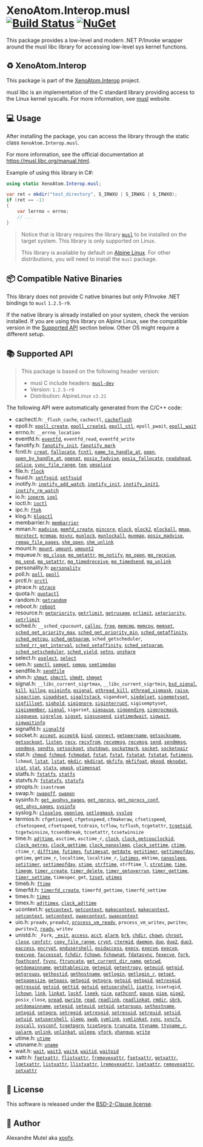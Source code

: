 # XenoAtom.Interop.musl [![Build Status](https://github.com/XenoAtom/XenoAtom.Interop/actions/workflows/ci_build_musl.yml/badge.svg)](https://github.com/XenoAtom/XenoAtom.Interop/actions/workflows/ci_build_musl.yml) [![NuGet](https://img.shields.io/nuget/v/XenoAtom.Interop.musl.svg)](https://www.nuget.org/packages/XenoAtom.Interop.musl/)

This package provides a low-level and modern .NET P/Invoke wrapper around the musl libc library for accessing low-level sys kernel functions.

## ♻️ XenoAtom.Interop

This package is part of the [XenoAtom.Interop](https://github.com/XenoAtom/XenoAtom.Interop) project.

musl libc is an implementation of the C standard library providing access to the Linux kernel syscalls. For more information, see [musl](https://musl.libc.org/) website.
## 💻 Usage

After installing the package, you can access the library through the static class `XenoAtom.Interop.musl`.

For more information, see the official documentation at https://musl.libc.org/manual.html.

Example of using this library in C#:

```csharp
using static XenoAtom.Interop.musl;

var ret = mkdir("test_directory", S_IRWXU | S_IRWXG | S_IRWXO);
if (ret == -1)
{
    var lerrno = errno;
    // ...
}
```
> Notice that is library requires the library [`musl`](https://musl.libc.org/) to be installed on the target system. This library is only supported on Linux.
>
> This library is available by default on [Alpine Linux](https://www.alpinelinux.org/). For other distributions, you will need to install the `musl` package.
## 📦 Compatible Native Binaries

This library does not provide C native binaries but only P/Invoke .NET bindings to `musl` `1.2.5-r9`.

If the native library is already installed on your system, check the version installed. If you are using this library on Alpine Linux, see the compatible version in the [Supported API](#supported-api) section below.
Other OS might require a different setup.


## 📚 Supported API

> This package is based on the following header version:
> 
> - musl C include headers: [`musl-dev`](https://pkgs.alpinelinux.org/package/v3.21/main/x86_64/musl-dev)
> - Version: `1.2.5-r9`
> - Distribution: AlpineLinux `v3.21`

The following API were automatically generated from the C/C++ code:

- cachectl.h: `_flush_cache`, `cachectl`, [`cacheflush`](https://man7.org/linux/man-pages/man2/cacheflush.2.html)
- epoll.h: [`epoll_create`](https://man7.org/linux/man-pages/man2/epoll_create.2.html), [`epoll_create1`](https://man7.org/linux/man-pages/man2/epoll_create.2.html), [`epoll_ctl`](https://man7.org/linux/man-pages/man2/epoll_ctl.2.html), `epoll_pwait`, [`epoll_wait`](https://man7.org/linux/man-pages/man2/epoll_wait.2.html)
- errno.h: `__errno_location`
- eventfd.h: [`eventfd`](https://man7.org/linux/man-pages/man2/eventfd.2.html), `eventfd_read`, `eventfd_write`
- fanotify.h: [`fanotify_init`](https://man7.org/linux/man-pages/man2/fanotify_init.2.html), [`fanotify_mark`](https://man7.org/linux/man-pages/man2/fanotify_mark.2.html)
- fcntl.h: [`creat`](https://man7.org/linux/man-pages/man2/open.2.html), [`fallocate`](https://man7.org/linux/man-pages/man2/fallocate.2.html), [`fcntl`](https://man7.org/linux/man-pages/man2/fcntl.2.html), [`name_to_handle_at`](https://man7.org/linux/man-pages/man2/open_by_handle_at.2.html), [`open`](https://man7.org/linux/man-pages/man2/open.2.html), [`open_by_handle_at`](https://man7.org/linux/man-pages/man2/open_by_handle_at.2.html), [`openat`](https://man7.org/linux/man-pages/man2/open.2.html), [`posix_fadvise`](https://man7.org/linux/man-pages/man2/posix_fadvise.2.html), [`posix_fallocate`](https://man7.org/linux/man-pages/man3/posix_fallocate.3.html), [`readahead`](https://man7.org/linux/man-pages/man2/readahead.2.html), [`splice`](https://man7.org/linux/man-pages/man2/splice.2.html), [`sync_file_range`](https://man7.org/linux/man-pages/man2/sync_file_range.2.html), [`tee`](https://man7.org/linux/man-pages/man2/tee.2.html), [`vmsplice`](https://man7.org/linux/man-pages/man2/vmsplice.2.html)
- file.h: [`flock`](https://man7.org/linux/man-pages/man2/flock.2.html)
- fsuid.h: [`setfsgid`](https://man7.org/linux/man-pages/man2/setfsgid.2.html), [`setfsuid`](https://man7.org/linux/man-pages/man2/setfsuid.2.html)
- inotify.h: [`inotify_add_watch`](https://man7.org/linux/man-pages/man2/inotify_add_watch.2.html), [`inotify_init`](https://man7.org/linux/man-pages/man2/inotify_init.2.html), [`inotify_init1`](https://man7.org/linux/man-pages/man2/inotify_init.2.html), [`inotify_rm_watch`](https://man7.org/linux/man-pages/man2/inotify_rm_watch.2.html)
- io.h: [`ioperm`](https://man7.org/linux/man-pages/man2/ioperm.2.html), [`iopl`](https://man7.org/linux/man-pages/man2/iopl.2.html)
- ioctl.h: [`ioctl`](https://man7.org/linux/man-pages/man2/ioctl.2.html)
- ipc.h: [`ftok`](https://man7.org/linux/man-pages/man3/ftok.3.html)
- klog.h: [`klogctl`](https://man7.org/linux/man-pages/man2/syslog.2.html)
- membarrier.h: [`membarrier`](https://man7.org/linux/man-pages/man2/membarrier.2.html)
- mman.h: [`madvise`](https://man7.org/linux/man-pages/man2/madvise.2.html), [`memfd_create`](https://man7.org/linux/man-pages/man2/memfd_create.2.html), [`mincore`](https://man7.org/linux/man-pages/man2/mincore.2.html), [`mlock`](https://man7.org/linux/man-pages/man2/mlock.2.html), [`mlock2`](https://man7.org/linux/man-pages/man2/mlock.2.html), [`mlockall`](https://man7.org/linux/man-pages/man2/mlock.2.html), [`mmap`](https://man7.org/linux/man-pages/man2/mmap.2.html), [`mprotect`](https://man7.org/linux/man-pages/man2/mprotect.2.html), [`mremap`](https://man7.org/linux/man-pages/man2/mremap.2.html), [`msync`](https://man7.org/linux/man-pages/man2/msync.2.html), [`munlock`](https://man7.org/linux/man-pages/man2/mlock.2.html), [`munlockall`](https://man7.org/linux/man-pages/man2/mlock.2.html), [`munmap`](https://man7.org/linux/man-pages/man2/mmap.2.html), [`posix_madvise`](https://man7.org/linux/man-pages/man3/posix_madvise.3.html), [`remap_file_pages`](https://man7.org/linux/man-pages/man2/remap_file_pages.2.html), [`shm_open`](https://man7.org/linux/man-pages/man3/shm_open.3.html), [`shm_unlink`](https://man7.org/linux/man-pages/man3/shm_open.3.html)
- mount.h: [`mount`](https://man7.org/linux/man-pages/man2/mount.2.html), [`umount`](https://man7.org/linux/man-pages/man2/umount.2.html), [`umount2`](https://man7.org/linux/man-pages/man2/umount.2.html)
- mqueue.h: [`mq_close`](https://man7.org/linux/man-pages/man3/mq_close.3.html), [`mq_getattr`](https://man7.org/linux/man-pages/man3/mq_getattr.3.html), [`mq_notify`](https://man7.org/linux/man-pages/man3/mq_notify.3.html), [`mq_open`](https://man7.org/linux/man-pages/man3/mq_open.3.html), [`mq_receive`](https://man7.org/linux/man-pages/man3/mq_receive.3.html), [`mq_send`](https://man7.org/linux/man-pages/man3/mq_send.3.html), [`mq_setattr`](https://man7.org/linux/man-pages/man3/mq_getattr.3.html), [`mq_timedreceive`](https://man7.org/linux/man-pages/man3/mq_receive.3.html), [`mq_timedsend`](https://man7.org/linux/man-pages/man3/mq_send.3.html), [`mq_unlink`](https://man7.org/linux/man-pages/man3/mq_unlink.3.html)
- personality.h: [`personality`](https://man7.org/linux/man-pages/man2/personality.2.html)
- poll.h: [`poll`](https://man7.org/linux/man-pages/man2/poll.2.html), [`ppoll`](https://man7.org/linux/man-pages/man2/poll.2.html)
- prctl.h: [`prctl`](https://man7.org/linux/man-pages/man2/prctl.2.html)
- ptrace.h: [`ptrace`](https://man7.org/linux/man-pages/man2/ptrace.2.html)
- quota.h: [`quotactl`](https://man7.org/linux/man-pages/man2/quotactl.2.html)
- random.h: [`getrandom`](https://man7.org/linux/man-pages/man2/getrandom.2.html)
- reboot.h: [`reboot`](https://man7.org/linux/man-pages/man2/reboot.2.html)
- resource.h: [`getpriority`](https://man7.org/linux/man-pages/man2/getpriority.2.html), [`getrlimit`](https://man7.org/linux/man-pages/man2/getrlimit.2.html), [`getrusage`](https://man7.org/linux/man-pages/man2/getrusage.2.html), [`prlimit`](https://man7.org/linux/man-pages/man2/getrlimit.2.html), [`setpriority`](https://man7.org/linux/man-pages/man2/getpriority.2.html), [`setrlimit`](https://man7.org/linux/man-pages/man2/getrlimit.2.html)
- sched.h: `__sched_cpucount`, [`calloc`](https://man7.org/linux/man-pages/man3/malloc.3.html), [`free`](https://man7.org/linux/man-pages/man3/malloc.3.html), [`memcmp`](https://man7.org/linux/man-pages/man3/memcmp.3.html), [`memcpy`](https://man7.org/linux/man-pages/man3/memcpy.3.html), [`memset`](https://man7.org/linux/man-pages/man3/memset.3.html), [`sched_get_priority_max`](https://man7.org/linux/man-pages/man2/sched_get_priority_max.2.html), [`sched_get_priority_min`](https://man7.org/linux/man-pages/man2/sched_get_priority_max.2.html), [`sched_getaffinity`](https://man7.org/linux/man-pages/man2/sched_setaffinity.2.html), [`sched_getcpu`](https://man7.org/linux/man-pages/man3/sched_getcpu.3.html), [`sched_getparam`](https://man7.org/linux/man-pages/man2/sched_setparam.2.html), `sched_getscheduler`, [`sched_rr_get_interval`](https://man7.org/linux/man-pages/man2/sched_rr_get_interval.2.html), [`sched_setaffinity`](https://man7.org/linux/man-pages/man2/sched_setaffinity.2.html), [`sched_setparam`](https://man7.org/linux/man-pages/man2/sched_setparam.2.html), [`sched_setscheduler`](https://man7.org/linux/man-pages/man2/sched_setscheduler.2.html), [`sched_yield`](https://man7.org/linux/man-pages/man2/sched_yield.2.html), [`setns`](https://man7.org/linux/man-pages/man2/setns.2.html), [`unshare`](https://man7.org/linux/man-pages/man2/unshare.2.html)
- select.h: [`pselect`](https://man7.org/linux/man-pages/man2/select_tut.2.html), [`select`](https://man7.org/linux/man-pages/man2/select_tut.2.html)
- sem.h: [`semctl`](https://man7.org/linux/man-pages/man2/semctl.2.html), [`semget`](https://man7.org/linux/man-pages/man2/semget.2.html), [`semop`](https://man7.org/linux/man-pages/man2/semop.2.html), [`semtimedop`](https://man7.org/linux/man-pages/man2/semop.2.html)
- sendfile.h: [`sendfile`](https://man7.org/linux/man-pages/man2/sendfile.2.html)
- shm.h: [`shmat`](https://man7.org/linux/man-pages/man2/shmop.2.html), [`shmctl`](https://man7.org/linux/man-pages/man2/shmctl.2.html), [`shmdt`](https://man7.org/linux/man-pages/man2/shmop.2.html), [`shmget`](https://man7.org/linux/man-pages/man2/shmget.2.html)
- signal.h: `__libc_current_sigrtmax`, `__libc_current_sigrtmin`, [`bsd_signal`](https://man7.org/linux/man-pages/man3/bsd_signal.3.html), [`kill`](https://man7.org/linux/man-pages/man2/kill.2.html), [`killpg`](https://man7.org/linux/man-pages/man3/killpg.3.html), [`psiginfo`](https://man7.org/linux/man-pages/man3/psignal.3.html), [`psignal`](https://man7.org/linux/man-pages/man3/psignal.3.html), [`pthread_kill`](https://man7.org/linux/man-pages/man3/pthread_kill.3.html), [`pthread_sigmask`](https://man7.org/linux/man-pages/man3/pthread_sigmask.3.html), [`raise`](https://man7.org/linux/man-pages/man3/raise.3.html), [`sigaction`](https://man7.org/linux/man-pages/man2/sigaction.2.html), [`sigaddset`](https://man7.org/linux/man-pages/man3/sigsetops.3.html), [`sigaltstack`](https://man7.org/linux/man-pages/man2/sigaltstack.2.html), `sigandset`, [`sigdelset`](https://man7.org/linux/man-pages/man3/sigsetops.3.html), [`sigemptyset`](https://man7.org/linux/man-pages/man3/sigsetops.3.html), [`sigfillset`](https://man7.org/linux/man-pages/man3/sigsetops.3.html), [`sighold`](https://man7.org/linux/man-pages/man3/sigset.3.html), [`sigignore`](https://man7.org/linux/man-pages/man3/sigset.3.html), [`siginterrupt`](https://man7.org/linux/man-pages/man3/siginterrupt.3.html), `sigisemptyset`, [`sigismember`](https://man7.org/linux/man-pages/man3/sigsetops.3.html), [`signal`](https://man7.org/linux/man-pages/man2/signal.2.html), `sigorset`, [`sigpause`](https://man7.org/linux/man-pages/man3/sigpause.3.html), [`sigpending`](https://man7.org/linux/man-pages/man2/sigpending.2.html), [`sigprocmask`](https://man7.org/linux/man-pages/man2/sigprocmask.2.html), [`sigqueue`](https://man7.org/linux/man-pages/man3/sigqueue.3.html), [`sigrelse`](https://man7.org/linux/man-pages/man3/sigset.3.html), [`sigset`](https://man7.org/linux/man-pages/man3/sigset.3.html), [`sigsuspend`](https://man7.org/linux/man-pages/man2/sigsuspend.2.html), [`sigtimedwait`](https://man7.org/linux/man-pages/man2/sigwaitinfo.2.html), [`sigwait`](https://man7.org/linux/man-pages/man3/sigwait.3.html), [`sigwaitinfo`](https://man7.org/linux/man-pages/man2/sigwaitinfo.2.html)
- signalfd.h: [`signalfd`](https://man7.org/linux/man-pages/man2/signalfd.2.html)
- socket.h: [`accept`](https://man7.org/linux/man-pages/man2/accept.2.html), [`accept4`](https://man7.org/linux/man-pages/man2/accept.2.html), [`bind`](https://man7.org/linux/man-pages/man2/bind.2.html), [`connect`](https://man7.org/linux/man-pages/man2/connect.2.html), [`getpeername`](https://man7.org/linux/man-pages/man2/getpeername.2.html), [`getsockname`](https://man7.org/linux/man-pages/man2/getsockname.2.html), [`getsockopt`](https://man7.org/linux/man-pages/man2/getsockopt.2.html), [`listen`](https://man7.org/linux/man-pages/man2/listen.2.html), [`recv`](https://man7.org/linux/man-pages/man2/recv.2.html), [`recvfrom`](https://man7.org/linux/man-pages/man2/recv.2.html), [`recvmmsg`](https://man7.org/linux/man-pages/man2/recvmmsg.2.html), [`recvmsg`](https://man7.org/linux/man-pages/man2/recv.2.html), [`send`](https://man7.org/linux/man-pages/man2/send.2.html), [`sendmmsg`](https://man7.org/linux/man-pages/man2/sendmmsg.2.html), [`sendmsg`](https://man7.org/linux/man-pages/man2/send.2.html), [`sendto`](https://man7.org/linux/man-pages/man2/send.2.html), [`setsockopt`](https://man7.org/linux/man-pages/man2/getsockopt.2.html), [`shutdown`](https://man7.org/linux/man-pages/man2/shutdown.2.html), [`sockatmark`](https://man7.org/linux/man-pages/man3/sockatmark.3.html), [`socket`](https://man7.org/linux/man-pages/man2/socket.2.html), [`socketpair`](https://man7.org/linux/man-pages/man2/socketpair.2.html)
- stat.h: [`chmod`](https://man7.org/linux/man-pages/man2/chmod.2.html), [`fchmod`](https://man7.org/linux/man-pages/man2/chmod.2.html), [`fchmodat`](https://man7.org/linux/man-pages/man2/chmod.2.html), [`fstat`](https://man7.org/linux/man-pages/man2/stat.2.html), [`fstat`](https://man7.org/linux/man-pages/man2/stat.2.html), [`fstatat`](https://man7.org/linux/man-pages/man2/stat.2.html), [`fstatat`](https://man7.org/linux/man-pages/man2/stat.2.html), [`futimens`](https://man7.org/linux/man-pages/man2/utimensat.2.html), `lchmod`, [`lstat`](https://man7.org/linux/man-pages/man2/stat.2.html), [`lstat`](https://man7.org/linux/man-pages/man2/stat.2.html), [`mkdir`](https://man7.org/linux/man-pages/man2/mkdir.2.html), [`mkdirat`](https://man7.org/linux/man-pages/man2/mkdir.2.html), [`mkfifo`](https://man7.org/linux/man-pages/man3/mkfifo.3.html), [`mkfifoat`](https://man7.org/linux/man-pages/man3/mkfifo.3.html), [`mknod`](https://man7.org/linux/man-pages/man2/mknod.2.html), [`mknodat`](https://man7.org/linux/man-pages/man2/mknod.2.html), [`stat`](https://man7.org/linux/man-pages/man2/stat.2.html), [`stat`](https://man7.org/linux/man-pages/man2/stat.2.html), [`statx`](https://man7.org/linux/man-pages/man2/statx.2.html), [`umask`](https://man7.org/linux/man-pages/man2/umask.2.html), [`utimensat`](https://man7.org/linux/man-pages/man2/utimensat.2.html)
- statfs.h: [`fstatfs`](https://man7.org/linux/man-pages/man2/statfs.2.html), [`statfs`](https://man7.org/linux/man-pages/man2/statfs.2.html)
- statvfs.h: [`fstatvfs`](https://man7.org/linux/man-pages/man3/statvfs.3.html), [`statvfs`](https://man7.org/linux/man-pages/man3/statvfs.3.html)
- stropts.h: `isastream`
- swap.h: [`swapoff`](https://man7.org/linux/man-pages/man2/swapon.2.html), [`swapon`](https://man7.org/linux/man-pages/man2/swapon.2.html)
- sysinfo.h: [`get_avphys_pages`](https://man7.org/linux/man-pages/man3/get_phys_pages.3.html), [`get_nprocs`](https://man7.org/linux/man-pages/man3/get_nprocs.3.html), [`get_nprocs_conf`](https://man7.org/linux/man-pages/man3/get_nprocs.3.html), [`get_phys_pages`](https://man7.org/linux/man-pages/man3/get_phys_pages.3.html), [`sysinfo`](https://man7.org/linux/man-pages/man2/sysinfo.2.html)
- syslog.h: [`closelog`](https://man7.org/linux/man-pages/man3/syslog.3.html), [`openlog`](https://man7.org/linux/man-pages/man3/syslog.3.html), [`setlogmask`](https://man7.org/linux/man-pages/man3/setlogmask.3.html), [`syslog`](https://man7.org/linux/man-pages/man3/syslog.3.html)
- termios.h: `cfgetispeed`, `cfgetospeed`, `cfmakeraw`, `cfsetispeed`, `cfsetospeed`, `cfsetspeed`, `tcdrain`, `tcflow`, `tcflush`, `tcgetattr`, [`tcgetsid`](https://man7.org/linux/man-pages/man3/tcgetsid.3.html), `tcgetwinsize`, `tcsendbreak`, `tcsetattr`, `tcsetwinsize`
- time.h: [`adjtime`](https://man7.org/linux/man-pages/man3/adjtime.3.html), `asctime`, `asctime_r`, [`clock`](https://man7.org/linux/man-pages/man3/clock.3.html), [`clock_getcpuclockid`](https://man7.org/linux/man-pages/man3/clock_getcpuclockid.3.html), [`clock_getres`](https://man7.org/linux/man-pages/man2/clock_getres.2.html), [`clock_gettime`](https://man7.org/linux/man-pages/man2/clock_getres.2.html), [`clock_nanosleep`](https://man7.org/linux/man-pages/man2/clock_nanosleep.2.html), [`clock_settime`](https://man7.org/linux/man-pages/man2/clock_getres.2.html), [`ctime`](https://man7.org/linux/man-pages/man3/ctime.3.html), `ctime_r`, [`difftime`](https://man7.org/linux/man-pages/man3/difftime.3.html), [`futimes`](https://man7.org/linux/man-pages/man3/futimes.3.html), [`futimesat`](https://man7.org/linux/man-pages/man2/futimesat.2.html), [`getdate`](https://man7.org/linux/man-pages/man3/getdate.3.html), [`getitimer`](https://man7.org/linux/man-pages/man2/getitimer.2.html), [`gettimeofday`](https://man7.org/linux/man-pages/man2/gettimeofday.2.html), `gmtime`, `gmtime_r`, `localtime`, `localtime_r`, [`lutimes`](https://man7.org/linux/man-pages/man3/futimes.3.html), `mktime`, [`nanosleep`](https://man7.org/linux/man-pages/man2/nanosleep.2.html), [`setitimer`](https://man7.org/linux/man-pages/man2/getitimer.2.html), [`settimeofday`](https://man7.org/linux/man-pages/man2/gettimeofday.2.html), [`stime`](https://man7.org/linux/man-pages/man2/stime.2.html), [`strftime`](https://man7.org/linux/man-pages/man3/strftime.3.html), `strftime_l`, [`strptime`](https://man7.org/linux/man-pages/man3/strptime.3.html), [`time`](https://man7.org/linux/man-pages/man2/time.2.html), [`timegm`](https://man7.org/linux/man-pages/man3/timegm.3.html), [`timer_create`](https://man7.org/linux/man-pages/man2/timer_create.2.html), [`timer_delete`](https://man7.org/linux/man-pages/man2/timer_delete.2.html), [`timer_getoverrun`](https://man7.org/linux/man-pages/man2/timer_getoverrun.2.html), [`timer_gettime`](https://man7.org/linux/man-pages/man2/timer_settime.2.html), [`timer_settime`](https://man7.org/linux/man-pages/man2/timer_settime.2.html), `timespec_get`, [`tzset`](https://man7.org/linux/man-pages/man3/tzset.3.html), [`utimes`](https://man7.org/linux/man-pages/man2/utime.2.html)
- timeb.h: [`ftime`](https://man7.org/linux/man-pages/man3/ftime.3.html)
- timerfd.h: [`timerfd_create`](https://man7.org/linux/man-pages/man2/timerfd_create.2.html), `timerfd_gettime`, `timerfd_settime`
- times.h: [`times`](https://man7.org/linux/man-pages/man2/times.2.html)
- timex.h: [`adjtimex`](https://man7.org/linux/man-pages/man2/adjtimex.2.html), [`clock_adjtime`](https://man7.org/linux/man-pages/man2/adjtimex.2.html)
- ucontext.h: [`getcontext`](https://man7.org/linux/man-pages/man3/getcontext.3.html), [`getcontext`](https://man7.org/linux/man-pages/man3/getcontext.3.html), [`makecontext`](https://man7.org/linux/man-pages/man3/makecontext.3.html), [`makecontext`](https://man7.org/linux/man-pages/man3/makecontext.3.html), [`setcontext`](https://man7.org/linux/man-pages/man3/getcontext.3.html), [`setcontext`](https://man7.org/linux/man-pages/man3/getcontext.3.html), [`swapcontext`](https://man7.org/linux/man-pages/man3/makecontext.3.html), [`swapcontext`](https://man7.org/linux/man-pages/man3/makecontext.3.html)
- uio.h: `preadv`, `preadv2`, [`process_vm_readv`](https://man7.org/linux/man-pages/man2/process_vm_readv.2.html), `process_vm_writev`, `pwritev`, `pwritev2`, [`readv`](https://man7.org/linux/man-pages/man2/readv.2.html), `writev`
- unistd.h: `_Fork`, [`_exit`](https://man7.org/linux/man-pages/man2/_exit.2.html), [`access`](https://man7.org/linux/man-pages/man2/access.2.html), [`acct`](https://man7.org/linux/man-pages/man2/acct.2.html), [`alarm`](https://man7.org/linux/man-pages/man2/alarm.2.html), [`brk`](https://man7.org/linux/man-pages/man2/brk.2.html), [`chdir`](https://man7.org/linux/man-pages/man2/chdir.2.html), [`chown`](https://man7.org/linux/man-pages/man2/chown.2.html), [`chroot`](https://man7.org/linux/man-pages/man2/chroot.2.html), [`close`](https://man7.org/linux/man-pages/man2/close.2.html), [`confstr`](https://man7.org/linux/man-pages/man3/confstr.3.html), [`copy_file_range`](https://man7.org/linux/man-pages/man2/copy_file_range.2.html), [`crypt`](https://man7.org/linux/man-pages/man3/crypt.3.html), [`ctermid`](https://man7.org/linux/man-pages/man3/ctermid.3.html), [`daemon`](https://man7.org/linux/man-pages/man3/daemon.3.html), [`dup`](https://man7.org/linux/man-pages/man2/dup.2.html), [`dup2`](https://man7.org/linux/man-pages/man2/dup.2.html), [`dup3`](https://man7.org/linux/man-pages/man2/dup.2.html), [`eaccess`](https://man7.org/linux/man-pages/man3/euidaccess.3.html), [`encrypt`](https://man7.org/linux/man-pages/man3/encrypt.3.html), [`endusershell`](https://man7.org/linux/man-pages/man3/getusershell.3.html), [`euidaccess`](https://man7.org/linux/man-pages/man3/euidaccess.3.html), [`execv`](https://man7.org/linux/man-pages/man3/exec.3.html), [`execve`](https://man7.org/linux/man-pages/man2/execve.2.html), [`execvp`](https://man7.org/linux/man-pages/man3/exec.3.html), [`execvpe`](https://man7.org/linux/man-pages/man3/exec.3.html), [`faccessat`](https://man7.org/linux/man-pages/man2/access.2.html), [`fchdir`](https://man7.org/linux/man-pages/man2/chdir.2.html), [`fchown`](https://man7.org/linux/man-pages/man2/chown.2.html), [`fchownat`](https://man7.org/linux/man-pages/man2/chown.2.html), [`fdatasync`](https://man7.org/linux/man-pages/man2/fsync.2.html), [`fexecve`](https://man7.org/linux/man-pages/man3/fexecve.3.html), [`fork`](https://man7.org/linux/man-pages/man2/fork.2.html), [`fpathconf`](https://man7.org/linux/man-pages/man3/fpathconf.3.html), [`fsync`](https://man7.org/linux/man-pages/man2/fsync.2.html), [`ftruncate`](https://man7.org/linux/man-pages/man2/truncate.2.html), [`get_current_dir_name`](https://man7.org/linux/man-pages/man3/getcwd.3.html), [`getcwd`](https://man7.org/linux/man-pages/man3/getcwd.3.html), [`getdomainname`](https://man7.org/linux/man-pages/man2/getdomainname.2.html), [`getdtablesize`](https://man7.org/linux/man-pages/man3/getdtablesize.3.html), [`getegid`](https://man7.org/linux/man-pages/man2/getgid.2.html), [`getentropy`](https://man7.org/linux/man-pages/man3/getentropy.3.html), [`geteuid`](https://man7.org/linux/man-pages/man2/getuid.2.html), [`getgid`](https://man7.org/linux/man-pages/man2/getgid.2.html), [`getgroups`](https://man7.org/linux/man-pages/man2/getgroups.2.html), [`gethostid`](https://man7.org/linux/man-pages/man3/gethostid.3.html), [`gethostname`](https://man7.org/linux/man-pages/man2/gethostname.2.html), [`getlogin`](https://man7.org/linux/man-pages/man3/getlogin.3.html), [`getlogin_r`](https://man7.org/linux/man-pages/man3/getlogin.3.html), [`getopt`](https://man7.org/linux/man-pages/man3/getopt.3.html), [`getpagesize`](https://man7.org/linux/man-pages/man2/getpagesize.2.html), [`getpass`](https://man7.org/linux/man-pages/man3/getpass.3.html), [`getpgid`](https://man7.org/linux/man-pages/man2/setpgid.2.html), [`getpgrp`](https://man7.org/linux/man-pages/man2/setpgid.2.html), [`getpid`](https://man7.org/linux/man-pages/man2/getpid.2.html), [`getppid`](https://man7.org/linux/man-pages/man2/getpid.2.html), [`getresgid`](https://man7.org/linux/man-pages/man2/getresuid.2.html), [`getresuid`](https://man7.org/linux/man-pages/man2/getresuid.2.html), [`getsid`](https://man7.org/linux/man-pages/man2/getsid.2.html), [`gettid`](https://man7.org/linux/man-pages/man2/gettid.2.html), [`getuid`](https://man7.org/linux/man-pages/man2/getuid.2.html), [`getusershell`](https://man7.org/linux/man-pages/man3/getusershell.3.html), [`isatty`](https://man7.org/linux/man-pages/man3/isatty.3.html), `issetugid`, [`lchown`](https://man7.org/linux/man-pages/man2/chown.2.html), [`link`](https://man7.org/linux/man-pages/man2/link.2.html), [`linkat`](https://man7.org/linux/man-pages/man2/link.2.html), [`lockf`](https://man7.org/linux/man-pages/man3/lockf.3.html), [`lseek`](https://man7.org/linux/man-pages/man2/lseek.2.html), [`nice`](https://man7.org/linux/man-pages/man2/nice.2.html), [`pathconf`](https://man7.org/linux/man-pages/man3/fpathconf.3.html), [`pause`](https://man7.org/linux/man-pages/man2/pause.2.html), [`pipe`](https://man7.org/linux/man-pages/man2/pipe.2.html), [`pipe2`](https://man7.org/linux/man-pages/man2/pipe.2.html), `posix_close`, [`pread`](https://man7.org/linux/man-pages/man2/pread.2.html), [`pwrite`](https://man7.org/linux/man-pages/man2/pread.2.html), [`read`](https://man7.org/linux/man-pages/man2/read.2.html), [`readlink`](https://man7.org/linux/man-pages/man2/readlink.2.html), [`readlinkat`](https://man7.org/linux/man-pages/man2/readlink.2.html), [`rmdir`](https://man7.org/linux/man-pages/man2/rmdir.2.html), [`sbrk`](https://man7.org/linux/man-pages/man2/brk.2.html), [`setdomainname`](https://man7.org/linux/man-pages/man2/getdomainname.2.html), [`setegid`](https://man7.org/linux/man-pages/man2/seteuid.2.html), [`seteuid`](https://man7.org/linux/man-pages/man2/seteuid.2.html), [`setgid`](https://man7.org/linux/man-pages/man2/setgid.2.html), [`setgroups`](https://man7.org/linux/man-pages/man2/getgroups.2.html), [`sethostname`](https://man7.org/linux/man-pages/man2/gethostname.2.html), [`setpgid`](https://man7.org/linux/man-pages/man2/setpgid.2.html), [`setpgrp`](https://man7.org/linux/man-pages/man2/setpgid.2.html), [`setregid`](https://man7.org/linux/man-pages/man2/setreuid.2.html), [`setresgid`](https://man7.org/linux/man-pages/man2/setresuid.2.html), [`setresuid`](https://man7.org/linux/man-pages/man2/setresuid.2.html), [`setreuid`](https://man7.org/linux/man-pages/man2/setreuid.2.html), [`setsid`](https://man7.org/linux/man-pages/man2/setsid.2.html), [`setuid`](https://man7.org/linux/man-pages/man2/setuid.2.html), [`setusershell`](https://man7.org/linux/man-pages/man3/getusershell.3.html), [`sleep`](https://man7.org/linux/man-pages/man3/sleep.3.html), [`swab`](https://man7.org/linux/man-pages/man3/swab.3.html), [`symlink`](https://man7.org/linux/man-pages/man2/symlink.2.html), [`symlinkat`](https://man7.org/linux/man-pages/man2/symlink.2.html), [`sync`](https://man7.org/linux/man-pages/man2/sync.2.html), [`syncfs`](https://man7.org/linux/man-pages/man2/sync.2.html), [`syscall`](https://man7.org/linux/man-pages/man2/syscall.2.html), [`sysconf`](https://man7.org/linux/man-pages/man3/sysconf.3.html), [`tcgetpgrp`](https://man7.org/linux/man-pages/man3/tcgetpgrp.3.html), [`tcsetpgrp`](https://man7.org/linux/man-pages/man3/tcgetpgrp.3.html), [`truncate`](https://man7.org/linux/man-pages/man2/truncate.2.html), [`ttyname`](https://man7.org/linux/man-pages/man3/ttyname.3.html), [`ttyname_r`](https://man7.org/linux/man-pages/man3/ttyname.3.html), [`ualarm`](https://man7.org/linux/man-pages/man3/ualarm.3.html), [`unlink`](https://man7.org/linux/man-pages/man2/unlink.2.html), [`unlinkat`](https://man7.org/linux/man-pages/man2/unlink.2.html), [`usleep`](https://man7.org/linux/man-pages/man3/usleep.3.html), [`vfork`](https://man7.org/linux/man-pages/man2/vfork.2.html), [`vhangup`](https://man7.org/linux/man-pages/man2/vhangup.2.html), [`write`](https://man7.org/linux/man-pages/man2/write.2.html)
- utime.h: [`utime`](https://man7.org/linux/man-pages/man2/utime.2.html)
- utsname.h: [`uname`](https://man7.org/linux/man-pages/man2/uname.2.html)
- wait.h: [`wait`](https://man7.org/linux/man-pages/man2/wait.2.html), [`wait3`](https://man7.org/linux/man-pages/man2/wait4.2.html), [`wait4`](https://man7.org/linux/man-pages/man2/wait4.2.html), [`waitid`](https://man7.org/linux/man-pages/man2/wait.2.html), [`waitpid`](https://man7.org/linux/man-pages/man2/wait.2.html)
- xattr.h: [`fgetxattr`](https://man7.org/linux/man-pages/man2/getxattr.2.html), [`flistxattr`](https://man7.org/linux/man-pages/man2/listxattr.2.html), [`fremovexattr`](https://man7.org/linux/man-pages/man2/removexattr.2.html), [`fsetxattr`](https://man7.org/linux/man-pages/man2/setxattr.2.html), [`getxattr`](https://man7.org/linux/man-pages/man2/getxattr.2.html), [`lgetxattr`](https://man7.org/linux/man-pages/man2/getxattr.2.html), [`listxattr`](https://man7.org/linux/man-pages/man2/listxattr.2.html), [`llistxattr`](https://man7.org/linux/man-pages/man2/listxattr.2.html), [`lremovexattr`](https://man7.org/linux/man-pages/man2/removexattr.2.html), [`lsetxattr`](https://man7.org/linux/man-pages/man2/setxattr.2.html), [`removexattr`](https://man7.org/linux/man-pages/man2/removexattr.2.html), [`setxattr`](https://man7.org/linux/man-pages/man2/setxattr.2.html)


## 🪪 License

This software is released under the [BSD-2-Clause license](https://opensource.org/licenses/BSD-2-Clause). 

## 🤗 Author

Alexandre Mutel aka [xoofx](https://xoofx.github.io).
